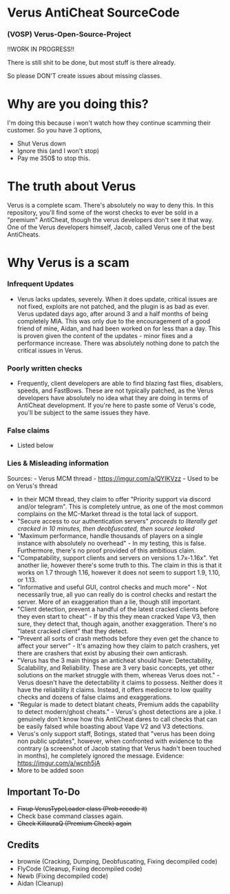 # Verus AntiCheat SourceCode
### (VOSP) Verus-Open-Source-Project
!!WORK IN PROGRESS!!

There is still shit to be done, but most stuff is there already.

So please DON'T create issues about missing classes.

# Why are you doing this?
I'm doing this because i won't watch how they continue scamming their customer. So you have 3 options,
- Shut Verus down
- Ignore this (and I won't stop)
- Pay me 350$ to stop this.



# The truth about Verus

Verus is a complete scam. There's absolutely no way to deny this. In this repository, you'll find some of the worst checks to ever be sold in a "premium" AntiCheat, though the verus developers don't see it that way. One of the Verus developers himself, Jacob, called Verus one of the best AntiCheats.

# Why Verus is a scam

### Infrequent Updates
  - Verus lacks updates, severely. When it does update, critical issues are not fixed, exploits are not patched, and the plugin is as bad as ever. Verus updated days ago, after around 3 and a half months of being completely MIA. This was only due to the encouragement of a good friend of mine, Aidan, and had been worked on for less than a day. This is proven given the content of the updates - minor fixes and a performance increase. There was absolutely nothing done to patch the critical issues in Verus.

### Poorly written checks
  - Frequently, client developers are able to find blazing fast flies, disablers, speeds, and FastBows. These are not typically patched, as the Verus developers have absolutely no idea what they are doing in terms of AntiCheat development. If you're here to paste some of Verus's code, you'll be subject to the same issues they have.

### False claims
  - Listed below
 
### Lies & Misleading information

  Sources:
    - Verus MCM thread
    - https://imgur.com/a/QYIKVzz - Used to be on Verus's thread

  - In their MCM thread, they claim to offer "Priority support via discord and/or telegram". This is completely untrue, as one of the most common complains on the MC-Market thread is the total lack of support.
  - "Secure access to our authentication servers" *proceeds to literally get cracked in 10 minutes, then deobfuscated, then source leaked*
  - "Maximum performance, handle thousands of players on a single instance with absolutely no overhead" - In my testing, this is false. Furthermore, there's no proof provided of this ambitious claim.
  - "Compatability, support clients and servers on versions 1.7x-1.16x". Yet another lie, however there's some truth to this. The claim in this is that it works on 1.7 through 1.16, however it does not seem to support 1.9, 1.10, or 1.13. 
  - "Informative and useful GUI, control checks and much more" - Not necessarily true, all yuo can really do is control checks and restart the server. More of an exaggeration than a lie, though still important.
  - "Client detection, prevent a handful of the latest cracked clients before they even start to cheat" - If by this they mean cracked Vape V3, then sure, they detect that, though again, another exaggeration. There's no "latest cracked client" that they detect.
  - "Prevent all sorts of crash methods before they even get the chance to affect your server" - It's amazing how they claim to patch crashers, yet there are crashers that exist by abusing their own anticrash.
  - "Verus has the 3 main things an anticheat should have: Detectability, Scalability, and Reliability. These are 3 very basic concepts, yet other solutions on the market struggle with them, whereas Verus does not." - Verus doesn't have the detectability it claims to possess. Neither does it have the reliability it claims. Instead, it offers mediocre to low quality checks and dozens of false claims and exaggerations.
  - "Regular is made to detect blatant cheats, Premium adds the capability to detect modern/ghost cheats." - Verus's ghost detections are a joke. I genuinely don't know how this AntiCheat dares to call checks that can be easily falsed while boasting about Vape V2 and V3 detections.
  - Verus's only support staff, Botings, stated that "verus has been doing non public updates", however, when confronted with evidence to the contrary (a screenshot of Jacob stating that Verus hadn't been touched in months), he completely ignored the message. Evidence: https://imgur.com/a/wcnh5jA
  - More to be added soon

## Important To-Do
- ~~Fixup VerusTypeLoader class (Prob recode it)~~
- Check base command classes again.
- ~~Check KillauraQ (Premium Check) again~~

## Credits
- brownie (Cracking, Dumping, Deobfuscating, Fixing decompiled code)
- FlyCode (Cleanup, Fixing decompiled code)
- Newb (Fixing decompiled code)
- Aidan (Cleanup)
